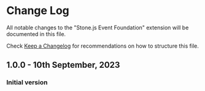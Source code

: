 # Change Log

All notable changes to the "Stone.js Event Foundation" extension will be documented in this file.

Check [Keep a Changelog](http://keepachangelog.com/) for recommendations on how to structure this file.

## 1.0.0 - 10th September, 2023

### Initial version

